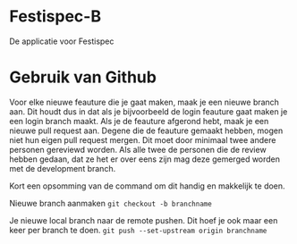 # Festispec-B

De applicatie voor Festispec

# Gebruik van Github

Voor elke nieuwe feauture die je gaat maken, maak je een nieuwe branch aan. Dit houdt dus in dat als je bijvoorbeeld de login feauture gaat maken je een login branch maakt. Als je de feauture afgerond hebt, maak je een nieuwe pull request aan. Degene die de feauture gemaakt hebben, mogen niet hun eigen pull request mergen. Dit moet door minimaal twee andere personen gereviewd worden. Als alle twee de personen die de review hebben gedaan, dat ze het er over eens zijn mag deze gemerged worden met de development branch.

Kort een opsomming van de command om dit handig en makkelijk te doen.

Nieuwe branch aanmaken
`git checkout -b branchname`

Je nieuwe local branch naar de remote pushen. Dit hoef je ook maar een keer per branch te doen.
`git push --set-upstream origin branchname`

